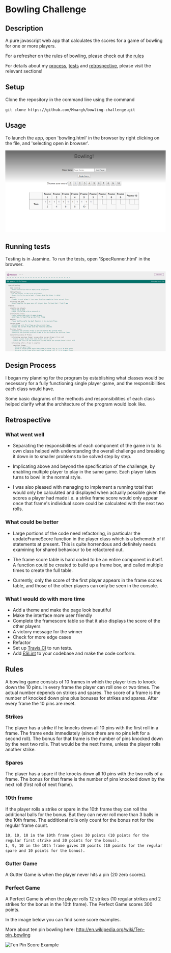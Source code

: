 
Bowling Challenge
=================

## Description

A pure javascript web app that calculates the scores for a game of bowling for one or more players.

For a refresher on the rules of bowling, please check out the [rules](#Rules)

For details about my [process](#DesignProcess), [tests](#Runningtests) and [retrospective](#Retrospective), please visit the relevant sections!

## Setup

Clone the repository in the command line using the command 

`git clone https://github.com/Mnargh/bowling-challenge.git`


## Usage

To launch the app, open 'bowling.html' in the browser by right clicking on the file, and 'selecting open in browser'.

![alt text](./images/bowling-screenshot.png "Gameplay Screenshot")


## Running tests

Testing is in Jasmine. To run the tests, open 'SpecRunner.html' in the browser.

![alt text](./images/testing-screenshot.png "Testing Screenshot")

## Design Process

I began my planning for the program by establishing what classes would be necessary for a fully functioning single player game, and the responsibilities each class would have.

Some basic diagrams of the methods and responsibilities of each class helped clarify what the architecture of the program would look like. 

## Retrospective 

### What went well

* Separating the responsibilities of each component of the game in to its own class helped with understanding the overall challenge and breaking it down in to smaller problems to be solved step by step.

* Implicating above and beyond the specification of the challenge, by enabling multiple player to play in the same game. Each player takes turns to bowl in the normal style.

* I was also pleased with managing to implement a running total that would only be calculated and displayed when actually possible given the scores a player had made i.e. a strike frame score would only appear once that frame's individual score could be calculated with the next two rolls.


### What could be better

   * Large portions of the code need refactoring, in particular the updateFrameScore function in the player class which is a behemoth of if statements at present. This is quite horrendous and definitely needs examining for shared behaviour to be refactored out.

   * The frame score table is hard coded to be an entire component in itself. A function could be created to build up a frame box, and called multiple times to create the full table.

* Currently, only the score of the first player appears in the frame scores table, and those of the other players can only be seen in the console.

### What I would do with more time

   * Add a theme and make the page look beautiful
   * Make the interface more user friendly
   * Complete the framescore table so that it also displays the score of the other players
   * A victory message for the winner
   * Check for more edge cases
   * Refactor 
   * Set up [Travis CI](https://travis-ci.org) to run tests.
   * Add [ESLint](http://eslint.org/) to your codebase and make the code conform.


## Rules

A bowling game consists of 10 frames in which the player tries to knock down the 10 pins. In every frame the player can roll one or two times. The actual number depends on strikes and spares. The score of a frame is the number of knocked down pins plus bonuses for strikes and spares. After every frame the 10 pins are reset.

### Strikes

The player has a strike if he knocks down all 10 pins with the first roll in a frame. The frame ends immediately (since there are no pins left for a second roll). The bonus for that frame is the number of pins knocked down by the next two rolls. That would be the next frame, unless the player rolls another strike.

### Spares

The player has a spare if the knocks down all 10 pins with the two rolls of a frame. The bonus for that frame is the number of pins knocked down by the next roll (first roll of next frame).

### 10th frame

If the player rolls a strike or spare in the 10th frame they can roll the additional balls for the bonus. But they can never roll more than 3 balls in the 10th frame. The additional rolls only count for the bonus not for the regular frame count.

    10, 10, 10 in the 10th frame gives 30 points (10 points for the regular first strike and 20 points for the bonus).
    1, 9, 10 in the 10th frame gives 20 points (10 points for the regular spare and 10 points for the bonus).

### Gutter Game

A Gutter Game is when the player never hits a pin (20 zero scores).

### Perfect Game

A Perfect Game is when the player rolls 12 strikes (10 regular strikes and 2 strikes for the bonus in the 10th frame). The Perfect Game scores 300 points.

In the image below you can find some score examples.

More about ten pin bowling here: http://en.wikipedia.org/wiki/Ten-pin_bowling

![Ten Pin Score Example](images/example_ten_pin_scoring.png)


